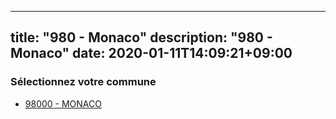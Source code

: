 
---
title: "980 - Monaco"
description: "980 - Monaco"
date: 2020-01-11T14:09:21+09:00
---

### Sélectionnez votre commune

- [98000 	- MONACO](/commune/98000_monaco)

